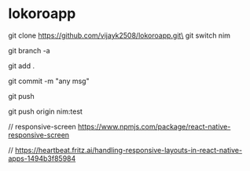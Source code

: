 # lokoroapp


git clone https://github.com/vijayk2508/lokoroapp.git\
git switch nim

git branch -a

git add .

git commit -m "any msg"

git push

git push origin nim:test

// responsive-screen
https://www.npmjs.com/package/react-native-responsive-screen

//
https://heartbeat.fritz.ai/handling-responsive-layouts-in-react-native-apps-1494b3f85984